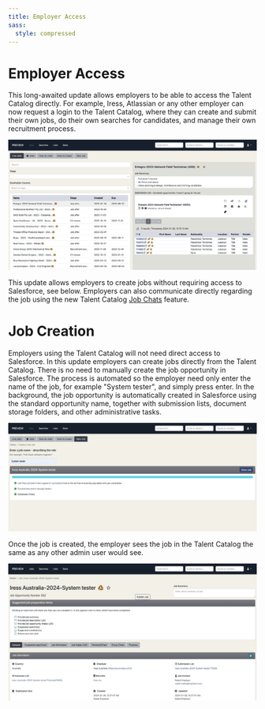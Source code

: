 ```yaml
---
title: Employer Access
sass:
  style: compressed
---
```


# Employer Access

This long-awaited update allows employers to be able to access the Talent Catalog directly. For
example, Iress, Atlassian or any other employer can now request a login to the Talent Catalog, 
where they can create and submit their own jobs, do their own searches for candidates, and manage 
their own recruitment process.

<div class="card-image-container">
  <img src="./../assets/images/v220/EmployerAccessLiveJobs.png" 
        alt="Candidate Registration and Consents" class="card-image">
</div>

This update allows employers to create jobs without requiring access to Salesforce, see below. 
Employers can also communicate directly regarding the job using the new Talent Catalog 
<a href="./JobChats">Job Chats</a> feature.

# Job Creation

Employers using the Talent Catalog will not need direct access to Salesforce. In this update 
employers can create jobs directly from the Talent Catalog. There is no need to manually create the 
job opportunity in Salesforce. The process is automated so the employer need only enter the name
of the job, for example "System tester", and simply press enter. In the background, the job 
opportunity is automatically created in Salesforce using the standard opportunity name, together 
with submission lists, document storage folders, and other administrative tasks.

<div class="card-image-container">
  <img src="./../assets/images/v220/EmployerAccessJobCreation.png" 
        alt="Candidate Registration and Consents" class="card-image">
</div>

Once the job is created, the employer sees the job in the Talent Catalog the same as any other 
admin user would see.

<div class="card-image-container">
  <img src="./../assets/images/v220/EmployerAccessShowJob.png" 
        alt="Candidate Registration and Consents" class="card-image">
</div>
